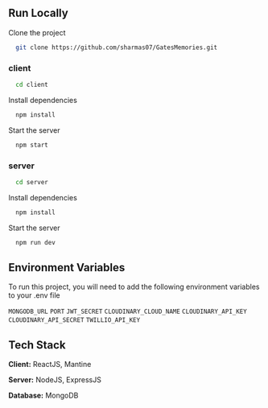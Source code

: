 
## Run Locally

Clone the project

```bash
  git clone https://github.com/sharmas07/GatesMemories.git
```
### client

```bash
  cd client
```

Install dependencies

```bash
  npm install
```

Start the server

```bash
  npm start
```
### server

```bash
  cd server
```

Install dependencies

```bash
  npm install
```

Start the server

```bash
  npm run dev
```


## Environment Variables

To run this project, you will need to add the following environment variables to your .env file

`MONGODB_URL` `PORT` `JWT_SECRET` `CLOUDINARY_CLOUD_NAME` `CLOUDINARY_API_KEY` `CLOUDINARY_API_SECRET` `TWILLIO_API_KEY`
## Tech Stack

**Client:** ReactJS, Mantine

**Server:** NodeJS, ExpressJS

**Database:** MongoDB

